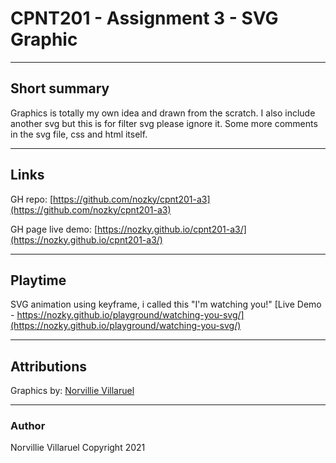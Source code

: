 # CPNT201 - Assignment 3 - SVG Graphic

---
## Short summary
Graphics is totally my own idea and drawn from the scratch.
I also include another svg but this is for filter svg please ignore it.
Some more comments in the svg file, css and html itself.

---
## Links
GH repo: [https://github.com/nozky/cpnt201-a3](https://github.com/nozky/cpnt201-a3)

GH page live demo: [https://nozky.github.io/cpnt201-a3/](https://nozky.github.io/cpnt201-a3/)

---
## Playtime
SVG animation using keyframe, i called this "I'm watching you!"
[Live Demo - https://nozky.github.io/playground/watching-you-svg/](https://nozky.github.io/playground/watching-you-svg/)



---
## Attributions
Graphics by: [Norvillie Villaruel](https://github.com/nozky)





---
### Author
Norvillie Villaruel 
Copyright 2021

